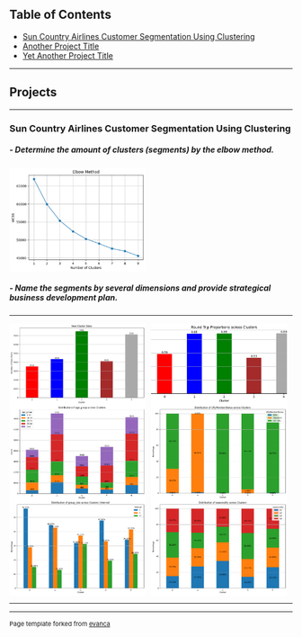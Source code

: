 <style>
  .image-row {
    display: flex;
    flex-wrap: wrap;
    gap: 10px; /* Adds space between images */
  }
  .project-image {
    flex: 1 1 48%; /* Each image takes about half the row */
    max-width: 48%; /* Prevents images from exceeding half the row */
    height: auto;
    object-fit: cover;
  }
</style>

## Table of Contents

- [Sun Country Airlines Customer Segmentation Using Clustering](#sun-country-airlines-customer-segmentation)
- [Another Project Title](#another-project)
- [Yet Another Project Title](#yet-another-project)

---

## Projects

---

### <a id="sun-country-airlines-customer-segmentation"></a>Sun Country Airlines Customer Segmentation Using Clustering

##### - Determine the amount of clusters (segments) by the elbow method.
<div class="image-row">
  <img src="images/1.1.png?raw=true" class="project-image"/>
</div>

##### - Name the segments by several dimensions and provide strategical business development plan.
---
<div class="image-row">
  <img src="images/1.2.png?raw=true" class="project-image"/>
  <img src="images/1.3.png?raw=true" class="project-image"/>
</div>
<div class="image-row">
  <img src="images/1.4.png?raw=true" class="project-image"/>
  <img src="images/1.5.png?raw=true" class="project-image"/>
</div>
<div class="image-row">
  <img src="images/1.6.png?raw=true" class="project-image"/>
  <img src="images/1.7.png?raw=true" class="project-image"/>
</div>

---




---
<p style="font-size:11px">Page template forked from <a href="https://github.com/evanca/quick-portfolio">evanca</a></p>
<!-- Remove above link if you don't want to attibute -->
